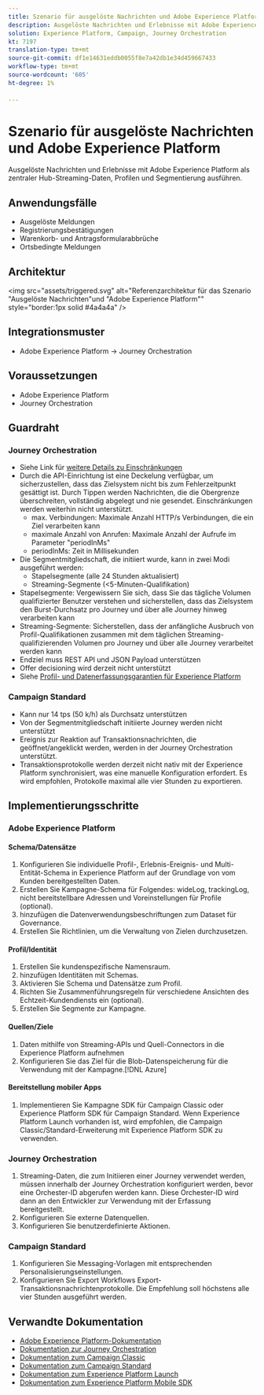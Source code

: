 ```yaml
---
title: Szenario für ausgelöste Nachrichten und Adobe Experience Platform
description: Ausgelöste Nachrichten und Erlebnisse mit Adobe Experience Platform als zentraler Hub-Streaming-Daten, Profilen und Segmentierung ausführen.
solution: Experience Platform, Campaign, Journey Orchestration
kt: 7197
translation-type: tm+mt
source-git-commit: df1e14631eddb0055f8e7a42db1e34d459667433
workflow-type: tm+mt
source-wordcount: '605'
ht-degree: 1%

---
```



# Szenario für ausgelöste Nachrichten und Adobe Experience Platform

Ausgelöste Nachrichten und Erlebnisse mit Adobe Experience Platform als zentraler Hub-Streaming-Daten, Profilen und Segmentierung ausführen.

## Anwendungsfälle

* Ausgelöste Meldungen
* Registrierungsbestätigungen
* Warenkorb- und Antragsformularabbrüche
* Ortsbedingte Meldungen

## Architektur

<img src="assets/triggered.svg" alt="Referenzarchitektur für das Szenario "Ausgelöste Nachrichten"und "Adobe Experience Platform"" style="border:1px solid #4a4a4a" />

## Integrationsmuster

* Adobe Experience Platform -> Journey Orchestration

## Voraussetzungen

* Adobe Experience Platform
* Journey Orchestration

## Guardraht

### Journey Orchestration

* Siehe Link für [weitere Details zu Einschränkungen](https://experienceleague.adobe.com/docs/journeys/using/starting-with-journeys/limitations.html?lang=en#starting-with-journeys)
* Durch die API-Einrichtung ist eine Deckelung verfügbar, um sicherzustellen, dass das Zielsystem nicht bis zum Fehlerzeitpunkt gesättigt ist. Durch Tippen werden Nachrichten, die die Obergrenze überschreiten, vollständig abgelegt und nie gesendet. Einschränkungen werden weiterhin nicht unterstützt.
   * max. Verbindungen: Maximale Anzahl HTTP/s Verbindungen, die ein Ziel verarbeiten kann
   * maximale Anzahl von Anrufen: Maximale Anzahl der Aufrufe im Parameter &quot;periodInMs&quot;
   * periodInMs: Zeit in Millisekunden
* Die Segmentmitgliedschaft, die initiiert wurde, kann in zwei Modi ausgeführt werden:
   * Stapelsegmente (alle 24 Stunden aktualisiert)
   * Streaming-Segmente (&lt;5-Minuten-Qualifikation)
* Stapelsegmente: Vergewissern Sie sich, dass Sie das tägliche Volumen qualifizierter Benutzer verstehen und sicherstellen, dass das Zielsystem den Burst-Durchsatz pro Journey und über alle Journey hinweg verarbeiten kann
* Streaming-Segmente: Sicherstellen, dass der anfängliche Ausbruch von Profil-Qualifikationen zusammen mit dem täglichen Streaming-qualifizierenden Volumen pro Journey und über alle Journey verarbeitet werden kann
* Endziel muss REST API und JSON Payload unterstützen
* Offer decisioning wird derzeit nicht unterstützt
* Siehe [Profil- und Datenerfassungsgarantien für Experience Platform](https://experienceleague.adobe.com/docs/experience-platform/profile/guardrails.html?lang=en)

### Campaign Standard

* Kann nur 14 tps (50 k/h) als Durchsatz unterstützen
* Von der Segmentmitgliedschaft initiierte Journey werden nicht unterstützt
* Ereignis zur Reaktion auf Transaktionsnachrichten, die geöffnet/angeklickt werden, werden in der Journey Orchestration unterstützt.
* Transaktionsprotokolle werden derzeit nicht nativ mit der Experience Platform synchronisiert, was eine manuelle Konfiguration erfordert. Es wird empfohlen, Protokolle maximal alle vier Stunden zu exportieren.


## Implementierungsschritte

### Adobe Experience Platform

#### Schema/Datensätze

1. Konfigurieren Sie individuelle Profil-, Erlebnis-Ereignis- und Multi-Entität-Schema in Experience Platform auf der Grundlage von vom Kunden bereitgestellten Daten.
1. Erstellen Sie Kampagne-Schema für Folgendes: wideLog, trackingLog, nicht bereitstellbare Adressen und Voreinstellungen für Profile (optional).
1. hinzufügen die Datenverwendungsbeschriftungen zum Dataset für Governance.
1. Erstellen Sie Richtlinien, um die Verwaltung von Zielen durchzusetzen.

#### Profil/Identität

1. Erstellen Sie kundenspezifische Namensraum.
1. hinzufügen Identitäten mit Schemas.
1. Aktivieren Sie Schema und Datensätze zum Profil.
1. Richten Sie Zusammenführungsregeln für verschiedene Ansichten des Echtzeit-Kundendiensts ein (optional).
1. Erstellen Sie Segmente zur Kampagne.

#### Quellen/Ziele

1. Daten mithilfe von Streaming-APIs und Quell-Connectors in die Experience Platform aufnehmen
1. Konfigurieren Sie das Ziel für die Blob-Datenspeicherung für die Verwendung mit der Kampagne.[!DNL Azure]

#### Bereitstellung mobiler Apps

1. Implementieren Sie Kampagne SDK für Campaign Classic oder Experience Platform SDK für Campaign Standard. Wenn Experience Platform Launch vorhanden ist, wird empfohlen, die Campaign Classic/Standard-Erweiterung mit Experience Platform SDK zu verwenden.


### Journey Orchestration

1. Streaming-Daten, die zum Initiieren einer Journey verwendet werden, müssen innerhalb der Journey Orchestration konfiguriert werden, bevor eine Orchester-ID abgerufen werden kann. Diese Orchester-ID wird dann an den Entwickler zur Verwendung mit der Erfassung bereitgestellt.
1. Konfigurieren Sie externe Datenquellen.
1. Konfigurieren Sie benutzerdefinierte Aktionen.

### Campaign Standard

1. Konfigurieren Sie Messaging-Vorlagen mit entsprechenden Personalisierungseinstellungen.
1. Konfigurieren Sie Export Workflows Export-Transaktionsnachrichtenprotokolle. Die Empfehlung soll höchstens alle vier Stunden ausgeführt werden.


## Verwandte Dokumentation

* [Adobe Experience Platform-Dokumentation](https://experienceleague.adobe.com/docs/experience-platform.html?lang=en)
* [Dokumentation zur Journey Orchestration](https://experienceleague.adobe.com/docs/journey-orchestration.html?lang=en)
* [Dokumentation zum Campaign Classic](https://experienceleague.adobe.com/docs/campaign-classic.html?lang=en)
* [Dokumentation zum Campaign Standard](https://experienceleague.adobe.com/docs/campaign-standard.html?lang=en)
* [Dokumentation zum Experience Platform Launch](https://experienceleague.adobe.com/docs/launch.html?lang=en)
* [Dokumentation zum Experience Platform Mobile SDK](https://experienceleague.adobe.com/docs/mobile.html?lang=en)
